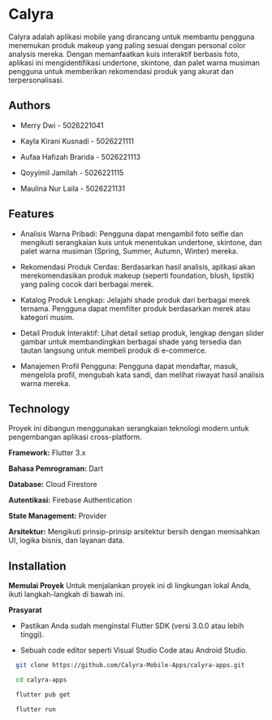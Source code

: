 # Calyra

Calyra adalah aplikasi mobile yang dirancang untuk membantu pengguna menemukan produk makeup yang paling sesuai dengan personal color analysis mereka. Dengan memanfaatkan kuis interaktif berbasis foto, aplikasi ini mengidentifikasi undertone, skintone, dan palet warna musiman pengguna untuk memberikan rekomendasi produk yang akurat dan terpersonalisasi.


## Authors

- Merry Dwi - 5026221041

- Kayla Kirani Kusnadi - 5026221111

- Aufaa Hafizah Brarida - 5026221113

- Qoyyimil Jamilah - 5026221115

- Maulina Nur Laila - 5026221131

## Features

- Analisis Warna Pribadi: Pengguna dapat mengambil foto selfie dan mengikuti serangkaian kuis untuk menentukan undertone, skintone, dan palet warna musiman (Spring, Summer, Autumn, Winter) mereka.

- Rekomendasi Produk Cerdas: Berdasarkan hasil analisis, aplikasi akan merekomendasikan produk makeup (seperti foundation, blush, lipstik) yang paling cocok dari berbagai merek.

- Katalog Produk Lengkap: Jelajahi shade produk dari berbagai merek ternama. Pengguna dapat memfilter produk berdasarkan merek atau kategori musim.

- Detail Produk Interaktif: Lihat detail setiap produk, lengkap dengan slider gambar untuk membandingkan berbagai shade yang tersedia dan tautan langsung untuk membeli produk di e-commerce.

- Manajemen Profil Pengguna: Pengguna dapat mendaftar, masuk, mengelola profil, mengubah kata sandi, dan melihat riwayat hasil analisis warna mereka.

## Technology

Proyek ini dibangun menggunakan serangkaian teknologi modern untuk pengembangan aplikasi cross-platform.

**Framework:** Flutter 3.x

**Bahasa Pemrograman:** Dart

**Database:** Cloud Firestore

**Autentikasi:** Firebase Authentication

**State Management:** Provider

**Arsitektur:** Mengikuti prinsip-prinsip arsitektur bersih dengan memisahkan UI, logika bisnis, dan layanan data.

## Installation

**Memulai Proyek**
Untuk menjalankan proyek ini di lingkungan lokal Anda, ikuti langkah-langkah di bawah ini.

**Prasyarat**
- Pastikan Anda sudah menginstal Flutter SDK (versi 3.0.0 atau lebih tinggi).

- Sebuah code editor seperti Visual Studio Code atau Android Studio.

```bash
  git clone https://github.com/Calyra-Mobile-Apps/calyra-apps.git
```

```bash
  cd calyra-apps
```

```bash
  flutter pub get
```
    
```bash
  flutter run
```
    
